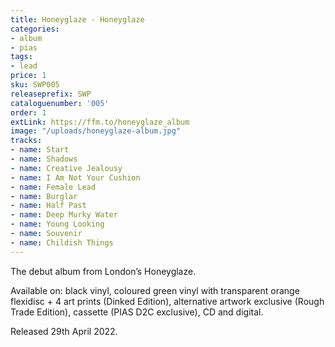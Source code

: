 ```yaml
---
title: Honeyglaze - Honeyglaze
categories:
- album
- pias
tags:
- lead
price: 1
sku: SWP005
releaseprefix: SWP
cataloguenumber: '005'
order: 1
extLink: https://ffm.to/honeyglaze_album
image: "/uploads/honeyglaze-album.jpg"
tracks:
- name: Start
- name: Shadows
- name: Creative Jealousy
- name: I Am Not Your Cushion
- name: Female Lead
- name: Burglar
- name: Half Past
- name: Deep Murky Water
- name: Young Looking
- name: Souvenir
- name: Childish Things
---
```


The debut album from London’s Honeyglaze.

Available on: black vinyl, coloured green vinyl with transparent orange flexidisc + 4 art prints (Dinked Edition), alternative artwork exclusive (Rough Trade Edition), cassette (PIAS D2C exclusive), CD and digital.

Released 29th April 2022.